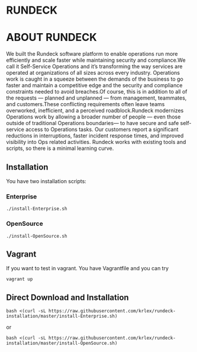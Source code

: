 # RUNDECK

# ABOUT RUNDECK

We built the Rundeck software platform to enable operations run more efficiently
and scale faster while maintaining security and compliance.We call it Self-Service
Operations and it’s transforming the way services are
operated at organizations of all sizes across every industry.
Operations work is caught in a squeeze between the demands of the business to go faster
and maintain a competitive edge and the security and compliance constraints needed to
avoid breaches.Of course, this is in addition to all of the requests — planned and
unplanned — from management, teammates, and customers.These conflicting requirements often
leave teams overworked, inefficient, and a perceived roadblock.Rundeck modernizes Operations
work by allowing a broader number of people — even those outside of traditional Operations
boundaries— to have secure and safe self-service access to Operations tasks. Our customers report
a significant reductions in interruptions, faster incident response times, and improved visibility
into Ops related activities. Rundeck works with existing tools and scripts, so there is a minimal learning curve.

## Installation

You have two installation scripts:

### Enterprise

```
./install-Enterprise.sh

```

### OpenSource

```
./install-OpenSource.sh
```

## Vagrant

If you want to test in vagrant. You have Vagrantfile and you can try

```
vagrant up
```

## Direct Download and Installation

```
bash <(curl -sL https://raw.githubusercontent.com/krlex/rundeck-installation/master/install-Enterprise.sh)
```
or

```
bash <(curl -sL https://raw.githubusercontent.com/krlex/rundeck-installation/master/install-OpenSource.sh)
```
